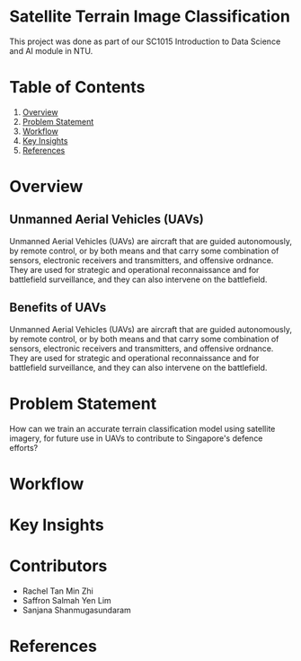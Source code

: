 # Satellite Terrain Image Classification

This project was done as part of our SC1015 Introduction to Data Science and AI module in NTU.

# Table of Contents

1. [Overview](#overview)
2. [Problem Statement](#problem)
3. [Workflow](#workflow)
4. [Key Insights](#insights)
5. [References](#references)

<a id="overview"></a>

# Overview

## Unmanned Aerial Vehicles (UAVs)

Unmanned Aerial Vehicles (UAVs) are aircraft that are guided autonomously, by remote control, or by both means and that carry some combination of sensors, electronic receivers and transmitters, and offensive ordnance. They are used for strategic and operational reconnaissance and for battlefield surveillance, and they can also intervene on the battlefield.

## Benefits of UAVs

Unmanned Aerial Vehicles (UAVs) are aircraft that are guided autonomously, by remote control, or by both means and that carry some combination of sensors, electronic receivers and transmitters, and offensive ordnance. They are used for strategic and operational reconnaissance and for battlefield surveillance, and they can also intervene on the battlefield.

<a id="problem"></a>

# Problem Statement

How can we train an accurate terrain classification model using satellite imagery, for future use in UAVs to contribute to Singapore's defence efforts?

<a id="workflow"></a>

# Workflow

<a id="insights"></a>

# Key Insights

# Contributors

- Rachel Tan Min Zhi
- Saffron Salmah Yen Lim
- Sanjana Shanmugasundaram

<a id="references"></a>

# References
